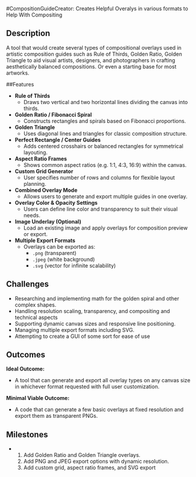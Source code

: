 #CompositionGuideCreator: Creates Helpful Overalys in various formats to Help With Compositing

## Description
A tool that would create several types of compositional overlays used in artistic composition guides such as Rule of Thirds, Golden Ratio, Golden Triangle to aid visual artists, designers, and photographers in crafting aesthetically balanced compositions. Or even a starting base for most artworks.

##Features

- **Rule of Thirds**
  - Draws two vertical and two horizontal lines dividing the canvas into thirds.
- **Golden Ratio / Fibonacci Spiral**
  - Constructs rectangles and spirals based on Fibonacci proportions.
- **Golden Triangle**
  - Uses diagonal lines and triangles for classic composition structure.
- **Perfect Rectangle / Center Guides**
  - Adds centered crosshairs or balanced rectangles for symmetrical layouting.
- **Aspect Ratio Frames**
  - Shows common aspect ratios (e.g. 1:1, 4:3, 16:9) within the canvas.
- **Custom Grid Generator**
  - User specifies number of rows and columns for flexible layout planning.
- **Combined Overlay Mode**
  - Allows users to generate and export multiple guides in one overlay.
- **Overlay Color & Opacity Settings**
  - Users can define line color and transparency to suit their visual needs.
- **Image Underlay (Optional)**
  - Load an existing image and apply overlays for composition preview or export.
- **Multiple Export Formats**
  - Overlays can be exported as:
    - `.png` (transparent)
    - `.jpeg` (white background)
    - `.svg` (vector for infinite scalability)

## Challenges
- Researching and implementing  math for the golden spiral and other complex shapes.
- Handling resolution scaling, transparency, and compositing and technical aspects
- Supporting dynamic canvas sizes and responsive line positioning.
- Managing multiple export formats including SVG.
- Attempting to create a GUI of some sort for ease of use

## Outcomes

**Ideal Outcome:**
- A tool that can generate and export all overlay types on any canvas size in whichever format requested with full user customization.

**Minimal Viable Outcome:**
- A code that can generate a few basic overlays at fixed resolution and export them as transparent PNGs.

## Milestones

- 1. Add Golden Ratio and Golden Triangle overlays.
  2. Add PNG and JPEG export options with dynamic resolution.
  3. Add custom grid, aspect ratio frames, and SVG export
